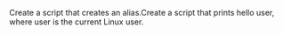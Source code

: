 Create a script that creates an alias.Create a script that prints hello user, where user is the current Linux user.
